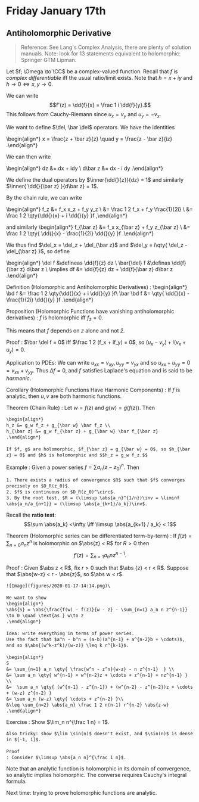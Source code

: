 # Friday January 17th

## Antiholomorphic Derivative

> Reference:
> See Lang's Complex Analysis, there are plenty of solution manuals.
> Note: look for 13 statements equivalent to holomorphic: Springer GTM Lipman.

Let $f; \Omega \to \CC$ be a complex-valued function.
Recall that $f$ is *complex differentiable* iff the usual ratio/limit exists.
Note that $h = x+iy$ and $h\to 0 \iff x,y\to 0$.

We can write $$f'(z) = \dd{f}{x} = \frac 1 i \dd{f}{y}.$$
This follows from Cauchy-Riemann since $u_x = v_y$ and $u_y = -v_x$.


We want to define $\del, \bar \del$ operators.
We have the identities

\begin{align*}
x = \frac{z + \bar z}{z} \quad y = \frac{z - \bar z}{iz}
.\end{align*}

We can then write

\begin{align*}
dz &= dx + idy \\
d\bar z &= dx - i dy
.\end{align*}


We define the dual operators by $\inner{\dd{}{z}}{dz} = 1$ and similarly $\inner{ \dd{}{\bar z}  }{d\bar z} = 1$.

By the chain rule, we can write

\begin{align*}
f_z &= f_x x_z + f_y y_z \\
&= \frac 1 2 f_x + f_y \frac{1}{2i} \\
&= \frac 1 2 \qty{\dd{}{x} + i \dd{}{y} }f 
,\end{align*}

and similarly 
\begin{align*}
f_{\bar z} &= f_x x_{\bar z} + f_y z_{\bar z} \\
&= \frac 1 2 \qty{ \dd{}{x} - \frac{1}{2i} \dd{}{y}  }f
.\end{align*}

We thus find $\del_x = \del_z + \del_{\bar z}$ and $\del_y = i\qty{ \del_z - \del_{\bar z}  }$,
so define

\begin{align*}
\del f &\defineas \dd{f}{z} dz \\
\bar{\del} f &\definas \dd{f}{\bar z} d\bar z \\
\implies df &= \dd{f}{z} dz + \dd{f}{\bar z} d\bar z
.\end{align*}

Definition (Holomorphic and Antiholomorphic Derivatives)
: 
	\begin{align*}
	\bd f &= \frac 1 2 \qty{\dd{}{x} + i \dd{}{y} }f\\
	\bar \bd f &= \qty{ \dd{}{x} - \frac{1}{2i} \dd{}{y}  }f
	.\end{align*}


Proposition (Holomorphic Functions have vanishing antiholomorphic derivatives)
: 	$f$ is holomorphic iff $f_{\bar z} = 0$.

This means that $f$ depends on $z$ alone and not $\bar z$.

Proof
: $\bar \del f = 0$ iff $\frac 1 2 (f_x + if_y) = 0$, so $(u_x  - v_y) + i (v_x + u_y) = 0$.

Application to PDEs:
We can write $u_{xx} = v_{xy}, u_{yy} = v_{yx}$ and so $u_{xx} + u_{yy} = 0 = v_{xx} + v_{yy}$.
Thus $\Delta f = 0$, and $f$ satisfies Laplace's equation and is said to be *harmonic*.

Corollary (Holomorphic Functions Have Harmonic Components)
: 	If $f$ is analytic, then $u, v$ are both harmonic functions.

Theorem (Chain Rule)
: 	Let $w = f(z)$ and $g(w) = g(f(z))$.
	Then

	\begin{align*}
	h_z &= g_w f_z + g_{\bar w} \bar f_z \\
	h_{\bar z} &= g_w f_{\bar z} + g_{\bar w} \bar f_{\bar z}
	.\end{align*}

	If $f, g$ are holomorphic, $f_{\bar z} = g_{\bar w} = 0$, so $h_{\bar z} = 0$ and $h$ is holomorphic and $$h_z = g_w f_z.$$

Example
: 	Given a power series $f=\sum a_n (z- z_0)^n$.
	Then

	1. There exists a radius of convergence $R$ such that $f$ converges precisely on $D_R(z_0)$.
	2. $f$ is continuous on $D_R(z_0)^\circ$.
	3. By the root test, $R = (\limsup \abs{a_n}^{1/n})\inv = \liminf \abs{a_n/a_{n+1}} = (\limsup \abs{a_{k+1}/a_k})\inv$.

Recall the **ratio test**: 
$$\sum \abs{a_k} <\infty \iff \limsup \abs{a_{k+1} / a_k} < 1$$

Theorem (Holomorphic series can be differentiated term-by-term)
: 	If $f(z) = \sum_{n=0} a_n z^n$ is holomorphic on $\abs{z} < R$ for $R> 0$ then $$f'(z) = \sum_{n=1} a_n n z^{n-1}.$$

Proof
: 	Given $\abs z < R$, fix $r>0$ such that $\abs {z} < r < R$.
	Suppose that $\abs{w-z} < r - \abs{z}$, so $\abs w < r$.

	![Image](figures/2020-01-17-14:14.png)\

	We want to show 
	\begin{align*}
	\abs{S} = \abs{\frac{f(w) - f(z)}{w - z} - \sum_{n=1} a_n n z^{n-1}} \to 0 \quad \text{as } w\to z
	.\end{align*}

	Idea: write everything in terms of power series.
	Use the fact that $a^n - b^n = (a-b)(a^{n-1} + a^{n-2}b + \cdots)$, and so $\abs{(w^k-z^k)/(w-z)} \leq k r^{k-1}$.

	\begin{align*}
	S 
	&= \sum_{n=1} a_n \qty{ \frac{w^n - z^n}{w-z} - n z^{n-1}  } \\
	&= \sum a_n \qty{ w^{n-1} + w^{n-2}z + \cdots + z^{n-1} + nz^{n-1} } \\
	&=  \sum a_n \qty{ (w^{n-1} - z^{n-1}) + (w^{n-2} - z^{n-2})z + \cdots + (w-z) z^{n-2} }
	&= \sum a_n (w-z) \qty{ \cdots + z^{n-2} }\\
	&\leq \sum_{n=2} \abs{a_n} \frac 1 2 n(n-1) r^{n-2} \abs{z-w}
	.\end{align*}

Exercise
: Show $\lim_n n^{\frac 1 n} =  1$.
	
	Also tricky: show $\lim \sin(n)$ doesn't exist, and $\sin(n)$ is dense in $[-1, 1]$.
	
	Proof
	: Consider $\limsup \abs{a_n n}^{\frac 1 n}$.

Note that an analytic function is holomorphic in its domain of convergence, so analytic implies holomorphic.
The converse requires Cauchy's integral formula.

Next time: trying to prove holomorphic functions are analytic.
